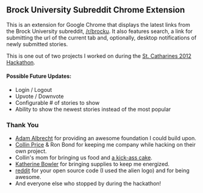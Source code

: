 ## Brock University Subreddit Chrome Extension  

This is an extension for Google Chrome that displays the latest links from the
Brock University subreddit, [/r/brocku](http://brocku.reddit.com).
It also features search, a link for submitting the url of the current tab and, optionally, desktop notifications of newly submitted stories.

This is one out of two projects I worked on during the [St. Catharines 2012 Hackathon](https://www.facebook.com/events/216867181733366).

#### Possible Future Updates:
* Login / Logout
* Upvote / Downvote
* Configurable # of stories to show
* Ability to show the newest stories instead of the most popular

### Thank You
* [Adam Albrecht](http://www.adamalbrecht.com) for providing an awesome foundation I could build upon.
* [Collin Price](https://github.com/collinprice) & Ron Bond for keeping me company while hacking on their own project.
* Collin's mom for bringing us food and [a kick-ass cake](https://twitter.com/#!/dideler/status/163405500308914177/photo/1).
* [Katherine Bowler](https://github.com/Katbow) for bringing supplies to keep me energized.
* [reddit](https://github.com/reddit/reddit-companion) for your open source code (I used the alien logo) and for being awesome.
* And everyone else who stopped by during the hackathon!
